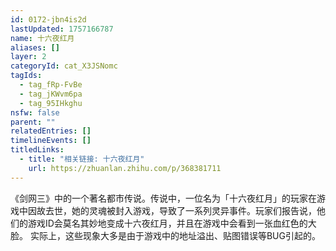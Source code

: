 ```yaml
---
id: 0172-jbn4is2d
lastUpdated: 1757166787
name: 十六夜红月
aliases: []
layer: 2
categoryId: cat_X3JSNomc
tagIds:
  - tag_fRp-FvBe
  - tag_jKWvm6pa
  - tag_95IHkghu
nsfw: false
parent: ""
relatedEntries: []
timelineEvents: []
titledLinks:
  - title: "相关链接: 十六夜红月"
    url: https://zhuanlan.zhihu.com/p/368381711
---
```


《剑网三》中的一个著名都市传说。传说中，一位名为「十六夜红月」的玩家在游戏中因故去世，她的灵魂被封入游戏，导致了一系列灵异事件。玩家们报告说，他们的游戏ID会莫名其妙地变成十六夜红月，并且在游戏中会看到一张血红色的大脸。 实际上，这些现象大多是由于游戏中的地址溢出、贴图错误等BUG引起的。